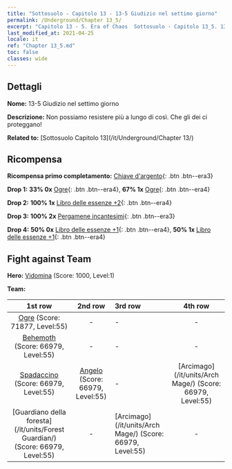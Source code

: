 ```yaml
---
title: "Sottosuolo - Capitolo 13 - 13-5 Giudizio nel settimo giorno"
permalink: /Underground/Chapter 13_5/
excerpt: "Capitolo 13 - 5. Era of Chaos  Sottosuolo - Capitolo 13_5. 13-5 Giudizio nel settimo giorno"
last_modified_at: 2021-04-25
locale: it
ref: "Chapter 13_5.md"
toc: false
classes: wide
---
```


## Dettagli

 **Nome:** 13-5 Giudizio nel settimo giorno

 **Descrizione:** Non possiamo resistere più a lungo di così. Che gli dei ci proteggano!

 **Related to:** [Sottosuolo Capitolo 13](/it/Underground/Chapter 13/)

## Ricompensa

 **Ricompensa primo completamento:** [Chiave d'argento](/ItemsIT/con_693/){: .btn .btn--era3}

 **Drop 1:** **33% 0x** [Ogre](/ItemsIT/unt_220/){: .btn .btn--era4}, **67% 1x** [Ogre](/ItemsIT/unt_220/){: .btn .btn--era4}

 **Drop 2:** **100% 1x** [Libro delle essenze +2](/ItemsIT/mat_53/){: .btn .btn--era4}

 **Drop 3:** **100% 2x** [Pergamene incantesimi](/ItemsIT/con_694/){: .btn .btn--era3}

 **Drop 4:** **50% 0x** [Libro delle essenze +1](/ItemsIT/mat_46/){: .btn .btn--era4}, **50% 1x** [Libro delle essenze +1](/ItemsIT/mat_46/){: .btn .btn--era4}


## Fight against Team
 **Hero:** [Vidomina](/it/heroes/Vidomina/) (Score: 1000, Level:1)

 **Team:**


  | 1st row | 2nd row | 3rd row | 4th row |
  |:----:|:----:|:----|:----:|
  | [Ogre](/it/units/Ogre/) (Score: 71877, Level:55)  | - | - | - |
  | [Behemoth](/it/units/Behemoth/) (Score: 66979, Level:55)  | - | - | - |
  | [Spadaccino](/it/units/Swordsman/) (Score: 66979, Level:55)  | [Angelo](/it/units/Angel/) (Score: 66979, Level:55)  | - | [Arcimago](/it/units/Arch Mage/) (Score: 66979, Level:55)  |
  | [Guardiano della foresta](/it/units/Forest Guardian/) (Score: 66979, Level:55)  | - | [Arcimago](/it/units/Arch Mage/) (Score: 66979, Level:55)  | - |


